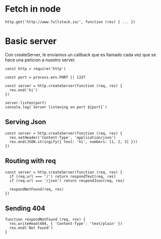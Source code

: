 # Fetch in node

```
http.get('http://www.fullstack.io/', function (res) { ... })
```

# Basic server 

Con createServer, le enviamos un callback que es llamado
cada vez que se hace una peticion a nuestro server.

```
const http = require('http')

const port = process.env.PORT || 1337

const server = http.createServer(function (req, res) {
  res.end('hi')
})

server.listen(port)
console.log(`Server listening on port ${port}`)
```

## Serving Json

```
const server = http.createServer(function (req, res) {
  res.setHeader('Content-Type', 'application/json')
  res.end(JSON.stringify({ text: 'hi', numbers: [1, 2, 3] }))
})
```

## Routing with req

```
const server = http.createServer(function (req, res) {
  if (req.url === '/') return respondText(req, res)
  if (req.url === '/json') return respondJson(req, res)

  respondNotFound(req, res)
})
```

## Sending 404

```
function respondNotFound (req, res) {
  res.writeHead(404, { 'Content-Type': 'text/plain' })
  res.end('Not Found')
}
```
